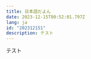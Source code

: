 ```yaml
---
title: 日本語だよん
date: 2023-12-15T00:52:01.797Z
lang: ja
id: "202312151"
description: テスト
---
```


テスト
